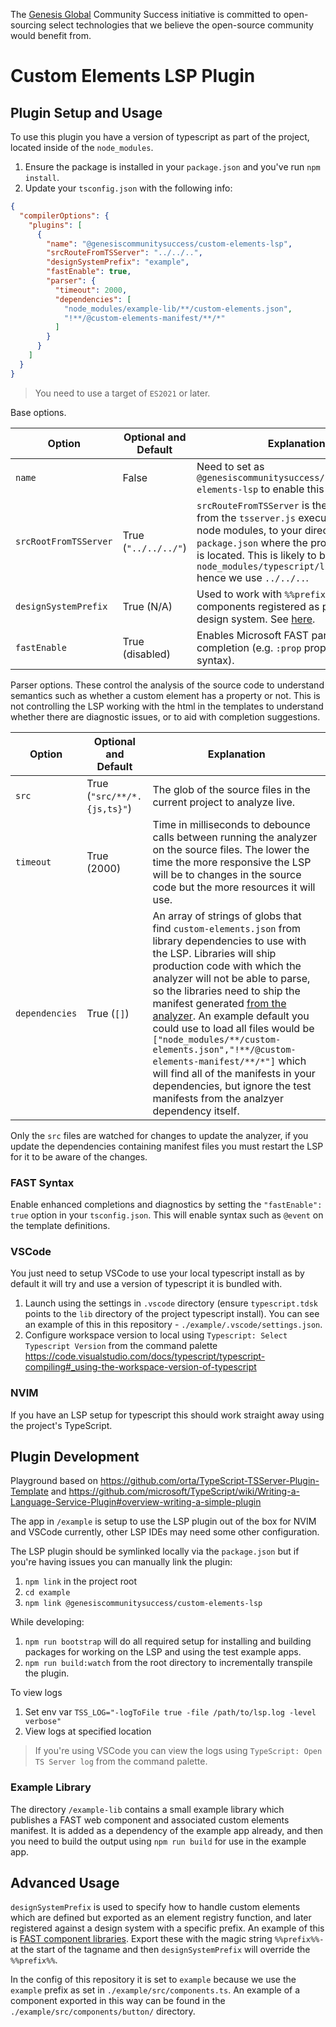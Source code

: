 The [Genesis Global](https://genesis.global) Community Success initiative is committed to open-sourcing select technologies that we believe the open-source community would benefit from.

# Custom Elements LSP Plugin

## Plugin Setup and Usage

To use this plugin you have a version of typescript as part of the project, located inside of the `node_modules`.

1. Ensure the package is installed in your `package.json` and you've run `npm install`.
2. Update your `tsconfig.json` with the following info:

```json
{
  "compilerOptions": {
    "plugins": [
      {
        "name": "@genesiscommunitysuccess/custom-elements-lsp",
        "srcRouteFromTSServer": "../../..",
        "designSystemPrefix": "example",
        "fastEnable": true,
        "parser": {
          "timeout": 2000,
          "dependencies": [
            "node_modules/example-lib/**/custom-elements.json",
            "!**/@custom-elements-manifest/**/*"
          ]
        }
      }
    ]
  }
}
```
> You need to use a target of `ES2021` or later.

Base options.

| Option                | Optional and Default | Explanation                                                                                                                                                                                                                                                                  |
|---|---|--|
| `name`                | False                | Need to set as `@genesiscommunitysuccess/custom-elements-lsp` to enable this plugin.                                                                                                                                                                                         |
| `srcRootFromTSServer` | True (`"../../../"`)   | `srcRouteFromTSServer` is the relative path from the `tsserver.js` executable in your node modules, to your directory with the `package.json` where the project web root is located. This is likely to be `node_modules/typescript/lib/tsserver.js` hence we use `../../..`. |
| `designSystemPrefix`  | True (N/A)           | Used to work with `%%prefix%%` to handle components registered as part of a design system. See [here](#advanced-usage).                                                                                                                                                      |
| `fastEnable`          | True (disabled)      | Enables Microsoft FAST parsing and completion (e.g. `:prop` property binding syntax).                                                                                                                                                                                        |


Parser options. These control the analysis of the source code to understand semantics such as whether a custom element has a property or not. This is not controlling the LSP working with the html in the templates to understand whether there are diagnostic issues, or to aid with completion suggestions.

| Option | Optional and Default | Explanation |
|---|---|---|
| `src` | True (`"src/**/*.{js,ts}"`) | The glob of the source files in the current project to analyze live.  |
| `timeout` | True (2000) | Time in milliseconds to debounce calls between running the analyzer on the source files. The lower the time the more responsive the LSP will be to changes in the source code but the more resources it will use. |
| `dependencies` | True (`[]`) | An array of strings of globs that find `custom-elements.json` from library dependencies to use with the LSP. Libraries will ship production code with which the analyzer will not be able to parse, so the libraries need to ship the manifest generated [from the analyzer](https://custom-elements-manifest.open-wc.org/analyzer/config/). An example default you could use to load all files would be `["node_modules/**/custom-elements.json","!**/@custom-elements-manifest/**/*"]` which will find all of the manifests in your dependencies, but ignore the test manifests from the analzyer dependency itself.

Only the `src` files are watched for changes to update the analyzer, if you update the dependencies containing manifest files you must restart the LSP for it to be aware of the changes.

<!--
TODO: Remove in FUI-1379?
3. Configure a npm command to generate all of the custom element manifest for your local source files and the globs of any dependencies to use too. `"lsp:analyze": "customelements-analyze --watch --src='web/src/**/*.{js,ts}' --lib='node_modules/**/custom-elements.json'",`
 TODO: need much better explanation of this command
4. Run `npm run lsp:analyze` to generate the manifest `ce.json` (you might want to add this to your `.gitignore`).
5. Run `npx tsc` in the root of the project to compile the plugin code. (This will be done automatically in a future release!)
6. Any IDE specific configuration...
-->

### FAST Syntax

Enable enhanced completions and diagnostics by setting the `"fastEnable": true` option in your `tsconfig.json`. This will enable syntax such as `@event` on the template definitions.

<!-- If we get more language plugins then we need to also explain about setting the language for the lsp analyzer as well as the plugin -->

### VSCode

You just need to setup VSCode to use your local typescript install as by default it will try and use a version of typescript it is bundled with.

1. Launch using the settings in `.vscode` directory (ensure `typescript.tdsk` points to the `lib` directory of the project typescript install). You can see an example of this in this repository - `./example/.vscode/settings.json`.
2. Configure workspace version to local using `Typescript: Select Typescript Version` from the command palette https://code.visualstudio.com/docs/typescript/typescript-compiling#_using-the-workspace-version-of-typescript

### NVIM

If you have an LSP setup for typescript this should work straight away using the project's TypeScript.

## Plugin Development

Playground based on https://github.com/orta/TypeScript-TSServer-Plugin-Template and https://github.com/microsoft/TypeScript/wiki/Writing-a-Language-Service-Plugin#overview-writing-a-simple-plugin

The app in `/example` is setup to use the LSP plugin out of the box for NVIM and VSCode currently, other LSP IDEs may need some other configuration.

The LSP plugin should be symlinked locally via the `package.json` but if you're having issues you can manually link the plugin:

1. `npm link` in the project root
2. `cd example`
3. `npm link @genesiscommunitysuccess/custom-elements-lsp`

While developing:

1. `npm run bootstrap` will do all required setup for installing and building packages for working on the LSP and using the test example apps.
2. `npm run build:watch` from the root directory to incrementally transpile the plugin.

To view logs

1. Set env var `TSS_LOG="-logToFile true -file /path/to/lsp.log -level verbose"`
2. View logs at specified location

> If you're using VSCode you can view the logs using `TypeScript: Open TS Server log` from the command palette.

### Example Library

The directory `/example-lib` contains a small example library which publishes a FAST web component and associated custom elements manifest. It is added as a dependency of the example app already, and then you need to build the output using `npm run build` for use in the example app.

## Advanced Usage

`designSystemPrefix` is used to specify how to handle custom elements which are defined but exported as an element registry function, and later registered against a design system with a specific prefix. An example of this is [FAST component libraries](https://www.fast.design/docs/design-systems/creating-a-component-library). Export these with the magic string `%%prefix%%-` at the start of the tagname and then `designSystemPrefix` will override the `%%prefix%%`.

In the config of this repository it is set to `example` because we use the `example` prefix as set in `./example/src/components.ts`. An example of a component exported in this way can be found in the `./example/src/components/button/` directory.

